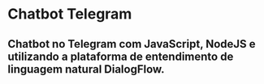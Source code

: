 # Chatbot Telegram

## Chatbot no Telegram com JavaScript, NodeJS e utilizando a plataforma de entendimento de linguagem natural DialogFlow.
